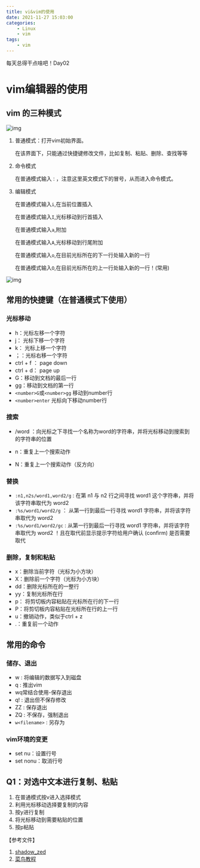 ```yaml
---
title: vi&vim的使用
date: 2021-11-27 15:03:00
categories: 
    - Linux
    - vim
tags: 
    - vim
---
```




每天总得干点啥吧！Day02

# vim编辑器的使用

## vim 的三种模式

![img](https://www.runoob.com/wp-content/uploads/2014/07/vim-vi-workmodel.png)

1. 普通模式：打开vim初始界面。

   在该界面下，只能通过快捷键修改文件，比如复制、粘贴、删除、查找等等

2. 命令模式

   在普通模式输入`：`，注意这里英文模式下的冒号，从而进入命令模式。

3. 编辑模式

   在普通模式输入`i`,在当前位置插入

   在普通模式输入`I`,光标移动到行首插入

   在普通模式输入`a`,附加

   在普通模式输入`A`,光标移动到行尾附加

   在普通模式输入`o`,在目前光标所在的下一行处输入新的一行

   在普通模式输入`O`,在目前光标所在的上一行处输入新的一行！(常用)


![img](https://www.runoob.com/wp-content/uploads/2015/10/vi-vim-cheat-sheet-sch.gif)

## 常用的快捷键（在普通模式下使用）

### 光标移动

- h：光标左移一个字符
- j： 光标下移一个字符
- k： 光标上移一个字符
- ；：光标右移一个字符
- ctrl + f ： page down
- ctrl + d： page up
- G：移动到文档的最后一行
- gg：移动到文档的第一行
- `<number>G`或`<number>gg` 移动到number行
- `<number>enter` 光标向下移动number行

### 搜索

- /word ：向光标之下寻找一个名称为word的字符串，并将光标移动到搜索到的字符串的位置

- n：重复上一个搜索动作
- N：重复上一个搜索动作（反方向）

### 替换

- `:n1,n2s/word1,word2/g` : 在第 n1 与 n2 行之间寻找 word1 这个字符串，并将该字符串取代为 word2
- `:%s/word1/word2/g` ： 从第一行到最后一行寻找 word1 字符串，并将该字符串取代为 word2 
- `:%s/word1/word2/gc` : 从第一行到最后一行寻找 word1 字符串，并将该字符串取代为 word2 ！且在取代前显示提示字符给用户确认 (confirm) 是否需要取代

### 删除，复制和粘贴

- x：删除当前字符（光标为小方块）
- X：删除前一个字符（光标为小方块）
- dd：删除光标所在的一整行
- yy：复制光标所在行
- p： 将剪切板内容粘贴在光标所在行的下一行
- P：将剪切板内容粘贴在光标所在行的上一行
- u：撤销动作，类似于ctrl + z
- .：重复前一个动作

## 常用的命令

### 储存、退出

- w : 将编辑的数据写入到磁盘
- q : 推出vim
- wq常结合使用-保存退出
- q! : 退出但不保存修改
- ZZ : 保存退出
- ZQ : 不保存，强制退出
- `w<filename>`  : 另存为

### vim环境的变更

- set nu：设置行号
- set nonu：取消行号

## Q1：对选中文本进行复制、粘贴

1. 在普通模式按v进入选择模式
2. 利用光标移动选择要复制的内容
3. 按y进行复制
4. 将光标移动到需要粘贴的位置
5. 按p粘贴



【参考文件】

1. [shadow_zed](https://blog.csdn.net/shadow_zed/article/details/91408304)
2. [菜鸟教程](https://www.runoob.com/linux/linux-vim.html)